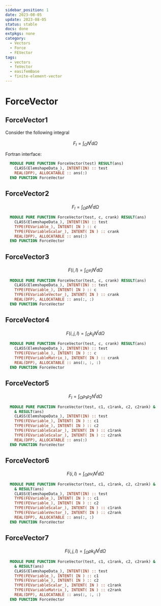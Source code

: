 ```yaml
---
sidebar_position: 1
date: 2023-08-05
update: 2023-08-05
status: stable
docs: done
extpkgs: none
category:
  - Vectors
  - Force
  - FEVector
tags:
  - vectors
  - feVector
  - easifemBase
  - finite-element-vector
---
```


# ForceVector

## ForceVector1

Consider the following integral

$$
F_{I}=\int_{\Omega}N^{I}d\Omega
$$

Fortran interface:

```fortran
  MODULE PURE FUNCTION ForceVector(test) RESULT(ans)
    CLASS(ElemshapeData_), INTENT(IN) :: test
    REAL(DFP), ALLOCATABLE :: ans(:)
  END FUNCTION ForceVector
```

## ForceVector2

$$
F_{I}=\int_{\Omega}\rho N^{I}d\Omega
$$

```fortran
  MODULE PURE FUNCTION ForceVector(test, c, crank) RESULT(ans)
    CLASS(ElemshapeData_), INTENT(IN) :: test
    TYPE(FEVariable_), INTENT( IN ) :: c
    TYPE(FEVariableScalar_), INTENT( IN ) :: crank
    REAL(DFP), ALLOCATABLE :: ans(:)
  END FUNCTION ForceVector
```

## ForceVector3

$$
F(i,I)=\int_{\Omega}v_{i}N^{I}d\Omega
$$

```fortran
  MODULE PURE FUNCTION ForceVector(test, c, crank) RESULT(ans)
    CLASS(ElemshapeData_), INTENT(IN) :: test
    TYPE(FEVariable_), INTENT( IN ) :: c
    TYPE(FEVariableVector_), INTENT( IN ) :: crank
    REAL(DFP), ALLOCATABLE :: ans(:, :)
  END FUNCTION ForceVector
```

## ForceVector4

$$
F(i,j,I)=\int_{\Omega}k_{ij}N^{I}d\Omega
$$

```fortran
  MODULE PURE FUNCTION ForceVector(test, c, crank) RESULT(ans)
    CLASS(ElemshapeData_), INTENT(IN) :: test
    TYPE(FEVariable_), INTENT( IN ) :: c
    TYPE(FEVariableMatrix_), INTENT( IN ) :: crank
    REAL(DFP), ALLOCATABLE :: ans(:, :, :)
  END FUNCTION ForceVector
```

## ForceVector5

$$
F_{I}=\int_{\Omega}\rho_{1}\rho_{2}N^{I}d\Omega
$$

```fortran
  MODULE PURE FUNCTION ForceVector(test, c1, c1rank, c2, c2rank) &
    & RESULT(ans)
    CLASS(ElemshapeData_), INTENT(IN) :: test
    TYPE(FEVariable_), INTENT( IN ) :: c1
    TYPE(FEVariable_), INTENT( IN ) :: c2
    TYPE(FEVariableScalar_), INTENT( IN ) :: c1rank
    TYPE(FEVariableScalar_), INTENT( IN ) :: c2rank
    REAL(DFP), ALLOCATABLE :: ans(:)
  END FUNCTION ForceVector
```

## ForceVector6

$$
F(i,I)=\int_{\Omega}\rho v_{i}N^{I}d\Omega
$$

```fortran
  MODULE PURE FUNCTION ForceVector(test, c1, c1rank, c2, c2rank) &
    & RESULT(ans)
    CLASS(ElemshapeData_), INTENT(IN) :: test
    TYPE(FEVariable_), INTENT( IN ) :: c1
    TYPE(FEVariable_), INTENT( IN ) :: c2
    TYPE(FEVariableScalar_), INTENT( IN ) :: c1rank
    TYPE(FEVariableVector_), INTENT( IN ) :: c2rank
    REAL(DFP), ALLOCATABLE :: ans(:, :)
  END FUNCTION ForceVector
```

## ForceVector7

$$
F(i,j,I)=\int_{\Omega}\rho k_{ij}N^{I}d\Omega
$$

```fortran
  MODULE PURE FUNCTION ForceVector(test, c1, c1rank, c2, c2rank) &
    & RESULT(ans)
    CLASS(ElemshapeData_), INTENT(IN) :: test
    TYPE(FEVariable_), INTENT( IN ) :: c1
    TYPE(FEVariable_), INTENT( IN ) :: c2
    TYPE(FEVariableScalar_), INTENT( IN ) :: c1rank
    TYPE(FEVariableMatrix_), INTENT( IN ) :: c2rank
    REAL(DFP), ALLOCATABLE :: ans(:, :, :)
  END FUNCTION ForceVector
```
